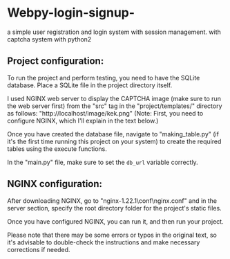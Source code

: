 # Webpy-login-signup-
a simple user registration and login system with session management. with captcha system with python2


## Project configuration:
To run the project and perform testing, you need to have the SQLite database. Place a SQLite file in the project directory itself.

I used NGINX web server to display the CAPTCHA image (make sure to run the web server first) from the "src" tag in the "project/templates/" directory as follows: "http://localhost/image/kek.png" 
(Note: First, you need to configure NGINX, which I'll explain in the text below.)

Once you have created the database file, navigate to "making_table.py" (if it's the first time running this project on your system) to create the required tables using the execute functions.

In the "main.py" file, make sure to set the `db_url` variable correctly.

## NGINX configuration:
After downloading NGINX, go to "nginx-1.22.1\conf\nginx.conf" and in the server section, specify the root directory folder for the project's static files.

Once you have configured NGINX, you can run it, and then run your project.

Please note that there may be some errors or typos in the original text, so it's advisable to double-check the instructions and make necessary corrections if needed.

